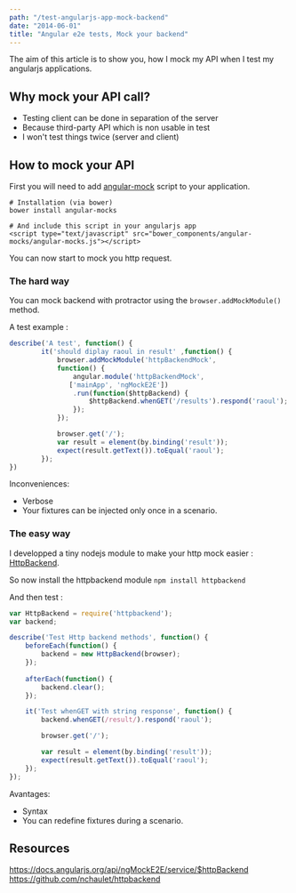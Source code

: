 ```yaml
---
path: "/test-angularjs-app-mock-backend"
date: "2014-06-01"
title: "Angular e2e tests, Mock your backend"
---
```

The aim of this article is to show you, how I mock my API when I test my angularjs applications.

## Why mock your API call?

* Testing client can be done in separation of the server
* Because third-party API which is non usable in test
* I won't test things twice (server and client)

## How to mock your API

First you will need to add [angular-mock](https://github.com/angular/bower-angular-mocks) script to your application.


```shell
# Installation (via bower)
bower install angular-mocks 

# And include this script in your angularjs app
<script type="text/javascript" src="bower_components/angular-mocks/angular-mocks.js"></script>
```
You can now start to mock you http request.

### The hard way

You can mock backend with protractor using the `browser.addMockModule()` method.


A test example :
```javascript
describe('A test', function() {
		it('should diplay raoul in result' ,function() {
			browser.addMockModule('httpBackendMock',
            function() {
				angular.module('httpBackendMock',
               ['mainApp', 'ngMockE2E'])
			    .run(function($httpBackend) {
			        $httpBackend.whenGET('/results').respond('raoul');    
			    });
			}); 

			browser.get('/');
			var result = element(by.binding('result'));
			expect(result.getText()).toEqual('raoul');
		});
})

```

Inconveniences:

* Verbose
* Your fixtures can be injected only once in a scenario.

### The easy way

I developped a tiny nodejs module to make your http mock easier : [HttpBackend](https://github.com/nchaulet/httpbackend).

So now install the httpbackend module `npm install httpbackend`

And then test :
```javascript
var HttpBackend = require('httpbackend');
var backend;

describe('Test Http backend methods', function() {
	beforeEach(function() {
    	backend = new HttpBackend(browser);
    });
    
	afterEach(function() {
		backend.clear();
	});

	it('Test whenGET with string response', function() {
		backend.whenGET(/result/).respond('raoul');

		browser.get('/');

		var result = element(by.binding('result'));
		expect(result.getText()).toEqual('raoul');
  	});
});
```

Avantages:

* Syntax 
* You can redefine fixtures during a scenario.


## Resources

https://docs.angularjs.org/api/ngMockE2E/service/$httpBackend
https://github.com/nchaulet/httpbackend







